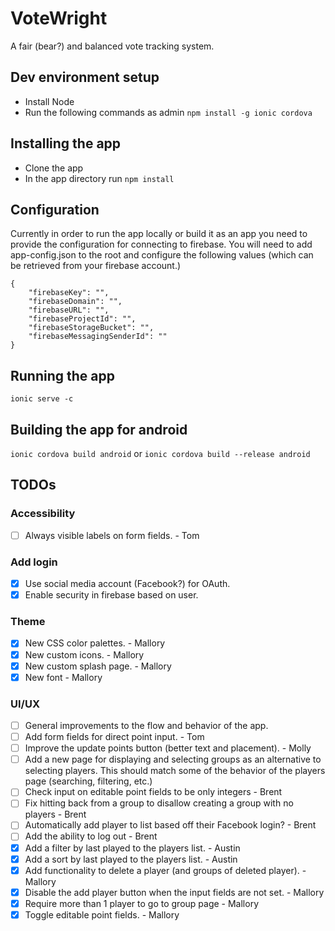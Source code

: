 # VoteWright
A fair (bear?) and balanced vote tracking system.

## Dev environment setup
* Install Node
* Run the following commands as admin
```npm install -g ionic cordova```


## Installing the app
* Clone the app
* In the app directory run
```npm install```

## Configuration
Currently in order to run the app locally or build it as an app you need to provide
the configuration for connecting to firebase. You will need to add app-config.json
to the root and configure the following values (which can be retrieved from your
firebase account.)
```
{
    "firebaseKey": "",
    "firebaseDomain": "",
    "firebaseURL": "",
    "firebaseProjectId": "",
    "firebaseStorageBucket": "",
    "firebaseMessagingSenderId": ""
}
```

## Running the app
```ionic serve -c```

## Building the app for android
```ionic cordova build android```
or
```ionic cordova build --release android```


## TODOs
### Accessibility
- [ ] Always visible labels on form fields. - Tom
### Add login
- [x] Use social media account (Facebook?) for OAuth.
- [x] Enable security in firebase based on user.
### Theme
- [x] New CSS color palettes. - Mallory
- [x] New custom icons. - Mallory
- [x] New custom splash page. - Mallory
- [x] New font - Mallory
### UI/UX
- [ ] General improvements to the flow and behavior of the app.
- [ ] Add form fields for direct point input. - Tom
- [ ] Improve the update points button (better text and placement). - Molly
- [ ] Add a new page for displaying and selecting groups as an alternative to selecting players. This should match some of the behavior of the players page (searching, filtering, etc.)
- [ ] Check input on editable point fields to be only integers - Brent
- [ ] Fix hitting back from a group to disallow creating a group with no players - Brent
- [ ] Automatically add player to list based off their Facebook login? - Brent
- [ ] Add the ability to log out - Brent
- [x] Add a filter by last played to the players list. - Austin
- [x] Add a sort by last played to the players list. - Austin
- [x] Add functionality to delete a player (and groups of deleted player). -Mallory
- [x] Disable the add player button when the input fields are not set. - Mallory
- [x] Require more than 1 player to go to group page - Mallory
- [x] Toggle editable point fields. - Mallory
